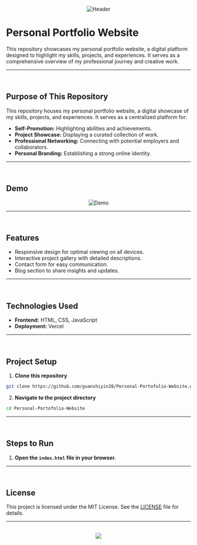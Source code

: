 <div align="center">
  
![Header](https://github.com/user-attachments/assets/8cb9e7aa-7c5a-4c4c-8ce3-e68e8b3c529e)

</div>

# Personal Portfolio Website

This repository showcases my personal portfolio website, a digital platform designed to highlight my skills, projects, and experiences. It serves as a comprehensive overview of my professional journey and creative work.

<hr><br>

## Purpose of This Repository

This repository houses my personal portfolio website, a digital showcase of my skills, projects, and experiences. It serves as a centralized platform for:

- **Self-Promotion:** Highlighting abilities and achievements.
- **Project Showcase:** Displaying a curated collection of work.
- **Professional Networking:** Connecting with potential employers and collaborators.
- **Personal Branding:** Establishing a strong online identity.

<hr><br>

## Demo

<div align="center">
  
![Demo](https://github.com/user-attachments/assets/ddff652e-1aa9-4795-8454-6165b2a01fce)

</div>

<hr><br>

## Features

- Responsive design for optimal viewing on all devices.
- Interactive project gallery with detailed descriptions.
- Contact form for easy communication.
- Blog section to share insights and updates.

<hr><br>

## Technologies Used

- **Frontend:** HTML, CSS, JavaScript
- **Deployment:** Vercel

<hr><br>

## Project Setup

1. **Clone this repository**

```bash
git clone https://github.com/guanshiyin28/Personal-Portofolio-Website.git
```

2. **Navigate to the project directory**

```bash
cd Personal-Portofolio-Website
```

<hr><br>

## Steps to Run

1. **Open the `index.html` file in your browser.**

<hr><br>

## License

This project is licensed under the MIT License. See the [LICENSE](LICENSE) file for details.

<hr><br>

<div align="center">
  <a href="https://www.instagram.com/guanshiyin_/">
     <img src="https://capsule-render.vercel.app/api?type=waving&height=200&color=20:72aae3,100:cadbf5&section=footer&reversal=false&textBg=false&fontAlignY=50&descAlign=48&descAlignY=59"/>
  </a>
</div>
